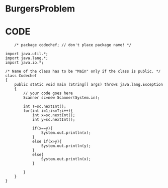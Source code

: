 # BurgersProblem

# CODE 
        /* package codechef; // don't place package name! */
    
    import java.util.*;
    import java.lang.*;
    import java.io.*;
    
    /* Name of the class has to be "Main" only if the class is public. */
    class Codechef
    {
    	public static void main (String[] args) throws java.lang.Exception
    	{
    		// your code goes here
    		Scanner sc=new Scanner(System.in);
    		
    		int T=sc.nextInt();
    		for(int i=1;i<=T;i++){
    		    int x=sc.nextInt();
    		    int y=sc.nextInt();
    		    
    		    if(x==y){
    		        System.out.println(x);
    		    }
    		    else if(x>y){
    		        System.out.println(y);
    		    }
    		    else{
    		        System.out.println(x);
    		    }
    		    
    		}
    	}
    }



